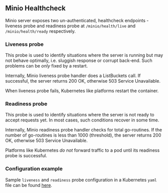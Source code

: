 ## Minio Healthcheck

Minio server exposes two un-authenticated, healthcheck endpoints - liveness probe and readiness probe at `/minio/health/live` and `/minio/health/ready` respectively.

### Liveness probe

This probe is used to identify situations where the server is running but may not behave optimally, i.e. sluggish response or corrupt back-end. Such problems can be *only* fixed by a restart.

Internally, Minio liveness probe handler does a ListBuckets call. If successful, the server returns 200 OK, otherwise 503 Service Unavailable.

When liveness probe fails, Kubernetes like platforms restart the container.

### Readiness probe

This probe is used to identify situations where the server is not ready to accept requests yet. In most cases, such conditions recover in some time.

Internally, Minio readiness probe handler checks for total go-routines. If the number of go-routines is less than 1000 (threshold), the server returns 200 OK, otherwise 503 Service Unavailable.

Platforms like Kubernetes *do not* forward traffic to a pod until its readiness probe is successful. 

### Configuration example

Sample `liveness` and `readiness` probe configuration in a Kubernetes `yaml` file can be found [here](https://github.com/piensa/nodo/blob/master/docs/orchestration/kubernetes-yaml/minio-standalone-deployment.yaml).
